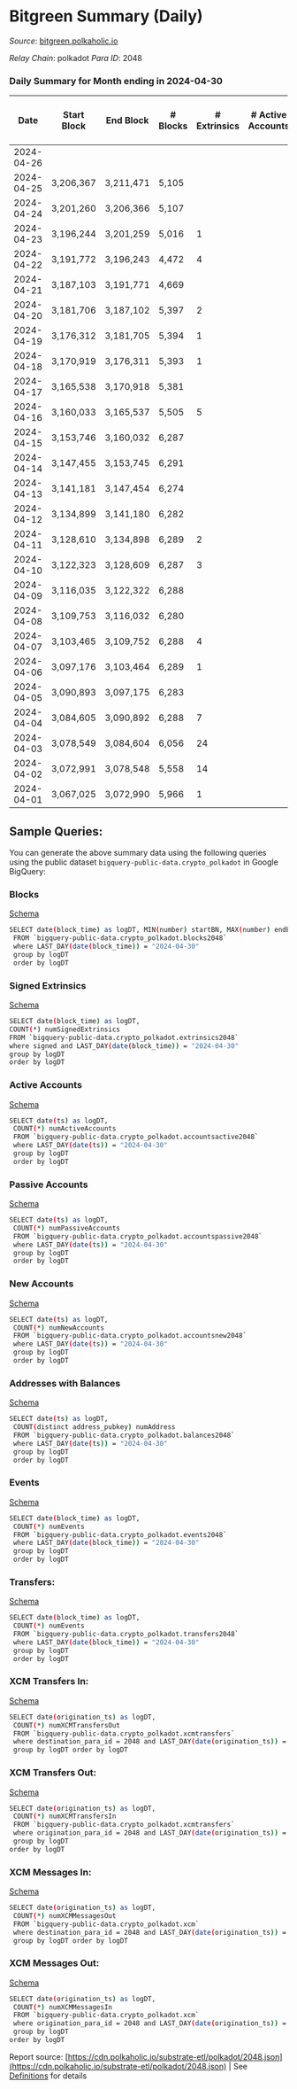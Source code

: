 # Bitgreen Summary (Daily)

_Source_: [bitgreen.polkaholic.io](https://bitgreen.polkaholic.io)

*Relay Chain*: polkadot
*Para ID*: 2048



### Daily Summary for Month ending in 2024-04-30


| Date    | Start Block | End Block | # Blocks | # Extrinsics | # Active Accounts | # Passive Accounts | # New Accounts | # Addresses | # Events  | # Transfers ($USD) | # XCM Transfers In ($USD) | # XCM Transfers Out ($USD) | # XCM In | # XCM Out | Issues |
|---------|-------------|-----------|----------|--------------|-------------------|--------------------|----------------|-------------|-----------|--------------------|---------------------------|----------------------------|----------|-----------|--------|
| 2024-04-26 |  |  |  |  |  |  |  |  |  |   |   |   |  |  |  |
| 2024-04-25 | 3,206,367 | 3,211,471 | 5,105 |  |  |  |  |  | 212,335 |   |   |   |  |  |  |
| 2024-04-24 | 3,201,260 | 3,206,366 | 5,107 |  |  |  |  |  | 212,437 |   |   |   |  |  |  |
| 2024-04-23 | 3,196,244 | 3,201,259 | 5,016 | 1 |  |  |  |  | 210,166 |   |   |   |  |  |  |
| 2024-04-22 | 3,191,772 | 3,196,243 | 4,472 | 4 |  |  |  | 1,569 | 186,816 |   |   |   |  |  |  |
| 2024-04-21 | 3,187,103 | 3,191,771 | 4,669 |  |  |  |  |  | 194,377 |   |   |   |  |  |  |
| 2024-04-20 | 3,181,706 | 3,187,102 | 5,397 | 2 |  |  |  | 1,569 | 224,887 |   |   |   |  |  |  |
| 2024-04-19 | 3,176,312 | 3,181,705 | 5,394 | 1 |  |  |  | 1,569 | 224,754 |   |   |   |  |  |  |
| 2024-04-18 | 3,170,919 | 3,176,311 | 5,393 | 1 |  |  |  | 1,569 | 224,716 |   |   |   |  |  |  |
| 2024-04-17 | 3,165,538 | 3,170,918 | 5,381 |  |  |  |  | 1,569 | 224,183 |   |   |   |  |  |  |
| 2024-04-16 | 3,160,033 | 3,165,537 | 5,505 | 5 |  |  |  | 1,569 | 228,520 |   |   |   |  |  |  |
| 2024-04-15 | 3,153,746 | 3,160,032 | 6,287 |  |  |  |  | 1,569 | 256,885 |   |   |   |  |  |  |
| 2024-04-14 | 3,147,455 | 3,153,745 | 6,291 |  |  |  |  | 1,569 | 257,060 |   |   |   |  |  |  |
| 2024-04-13 | 3,141,181 | 3,147,454 | 6,274 |  |  |  |  | 1,569 | 256,397 |   |   |   |  |  |  |
| 2024-04-12 | 3,134,899 | 3,141,180 | 6,282 |  |  |  |  | 1,569 | 256,698 |   |   |   |  |  |  |
| 2024-04-11 | 3,128,610 | 3,134,898 | 6,289 | 2 |  |  |  | 1,569 | 256,990 |   |   |   |  |  |  |
| 2024-04-10 | 3,122,323 | 3,128,609 | 6,287 | 3 |  |  |  | 1,569 | 256,898 |   |   |   |  |  |  |
| 2024-04-09 | 3,116,035 | 3,122,322 | 6,288 |  |  |  |  | 1,569 | 256,949 |   |   |   |  |  |  |
| 2024-04-08 | 3,109,753 | 3,116,032 | 6,280 |  |  |  |  | 1,569 | 256,578 |   |   |   |  |  |  |
| 2024-04-07 | 3,103,465 | 3,109,752 | 6,288 | 4 |  |  |  | 1,569 | 256,946 |   |   |   |  |  |  |
| 2024-04-06 | 3,097,176 | 3,103,464 | 6,289 | 1 |  |  |  | 1,569 | 256,967 |   |   |   |  |  |  |
| 2024-04-05 | 3,090,893 | 3,097,175 | 6,283 |  |  |  |  | 1,569 | 256,721 |   |   |   |  |  |  |
| 2024-04-04 | 3,084,605 | 3,090,892 | 6,288 | 7 |  |  |  | 1,569 | 255,968 |   |   |   |  |  |  |
| 2024-04-03 | 3,078,549 | 3,084,604 | 6,056 | 24 |  |  |  | 1,569 | 246,004 | 20  |   |   |  |  |  |
| 2024-04-02 | 3,072,991 | 3,078,548 | 5,558 | 14 |  |  |  | 1,569 | 218,756 | 2  |   |   |  |  |  |
| 2024-04-01 | 3,067,025 | 3,072,990 | 5,966 | 1 |  |  |  | 1,568 | 232,591 |   |   |   |  |  |  |

## Sample Queries:
You can generate the above summary data using the following queries using the public dataset `bigquery-public-data.crypto_polkadot` in Google BigQuery:


### Blocks 

[Schema](https://github.com/colorfulnotion/substrate-etl/blob/main/schema/blocks.json)

```bash
SELECT date(block_time) as logDT, MIN(number) startBN, MAX(number) endBN, COUNT(*) numBlocks 
 FROM `bigquery-public-data.crypto_polkadot.blocks2048`  
 where LAST_DAY(date(block_time)) = "2024-04-30" 
 group by logDT 
 order by logDT
```

### Signed Extrinsics 

[Schema](https://github.com/colorfulnotion/substrate-etl/blob/main/schema/extrinsics.json)

```bash
SELECT date(block_time) as logDT, 
COUNT(*) numSignedExtrinsics 
FROM `bigquery-public-data.crypto_polkadot.extrinsics2048`  
where signed and LAST_DAY(date(block_time)) = "2024-04-30" 
group by logDT 
order by logDT
```

### Active Accounts 

[Schema](https://github.com/colorfulnotion/substrate-etl/blob/main/schema/accountsactive.json)

```bash
SELECT date(ts) as logDT, 
 COUNT(*) numActiveAccounts 
 FROM `bigquery-public-data.crypto_polkadot.accountsactive2048` 
 where LAST_DAY(date(ts)) = "2024-04-30" 
 group by logDT 
 order by logDT
```

### Passive Accounts 

[Schema](https://github.com/colorfulnotion/substrate-etl/blob/main/schema/accountspassive.json)

```bash
SELECT date(ts) as logDT, 
 COUNT(*) numPassiveAccounts 
 FROM `bigquery-public-data.crypto_polkadot.accountspassive2048` 
 where LAST_DAY(date(ts)) = "2024-04-30" 
 group by logDT 
 order by logDT
```

### New Accounts 

[Schema](https://github.com/colorfulnotion/substrate-etl/blob/main/schema/accountsnew.json)

```bash
SELECT date(ts) as logDT, 
 COUNT(*) numNewAccounts 
 FROM `bigquery-public-data.crypto_polkadot.accountsnew2048` 
 where LAST_DAY(date(ts)) = "2024-04-30" 
 group by logDT
 order by logDT
```

### Addresses with Balances 

[Schema](https://github.com/colorfulnotion/substrate-etl/blob/main/schema/balances.json)

```bash
SELECT date(ts) as logDT,
 COUNT(distinct address_pubkey) numAddress 
 FROM `bigquery-public-data.crypto_polkadot.balances2048` 
 where LAST_DAY(date(ts)) = "2024-04-30" 
 group by logDT 
 order by logDT
```

### Events 

[Schema](https://github.com/colorfulnotion/substrate-etl/blob/main/schema/events.json)

```bash
SELECT date(block_time) as logDT, 
 COUNT(*) numEvents 
 FROM `bigquery-public-data.crypto_polkadot.events2048` 
 where LAST_DAY(date(block_time)) = "2024-04-30" 
 group by logDT 
 order by logDT
```

### Transfers:

[Schema](https://github.com/colorfulnotion/substrate-etl/blob/main/schema/transfers.json)

```bash
SELECT date(block_time) as logDT, 
 COUNT(*) numEvents 
 FROM `bigquery-public-data.crypto_polkadot.transfers2048` 
 where LAST_DAY(date(block_time)) = "2024-04-30" 
 group by logDT 
 order by logDT
```

### XCM Transfers In: 

[Schema](https://github.com/colorfulnotion/substrate-etl/blob/main/schema/xcmtransfers.json)

```bash
SELECT date(origination_ts) as logDT, 
 COUNT(*) numXCMTransfersOut 
 FROM `bigquery-public-data.crypto_polkadot.xcmtransfers` 
 where destination_para_id = 2048 and LAST_DAY(date(origination_ts)) = "2024-04-30" 
 group by logDT order by logDT
```

### XCM Transfers Out: 

[Schema](https://github.com/colorfulnotion/substrate-etl/blob/main/schema/xcmtransfers.json)

```bash
SELECT date(origination_ts) as logDT, 
 COUNT(*) numXCMTransfersIn 
 FROM `bigquery-public-data.crypto_polkadot.xcmtransfers` 
 where origination_para_id = 2048 and LAST_DAY(date(origination_ts)) = "2024-04-30" 
 group by logDT 
order by logDT
```

### XCM Messages In: 

[Schema](https://github.com/colorfulnotion/substrate-etl/blob/main/schema/xcm.json)

```bash
SELECT date(origination_ts) as logDT, 
 COUNT(*) numXCMMessagesOut 
 FROM `bigquery-public-data.crypto_polkadot.xcm` 
 where destination_para_id = 2048 and LAST_DAY(date(origination_ts)) = "2024-04-30" 
 group by logDT order by logDT
```

### XCM Messages Out: 

[Schema](https://github.com/colorfulnotion/substrate-etl/blob/main/schema/xcm.json)

```bash
SELECT date(origination_ts) as logDT, 
 COUNT(*) numXCMMessagesIn 
 FROM `bigquery-public-data.crypto_polkadot.xcm` 
 where origination_para_id = 2048 and LAST_DAY(date(origination_ts)) = "2024-04-30" 
 group by logDT 
order by logDT
```


Report source: [https://cdn.polkaholic.io/substrate-etl/polkadot/2048.json](https://cdn.polkaholic.io/substrate-etl/polkadot/2048.json) | See [Definitions](/DEFINITIONS.md) for details

